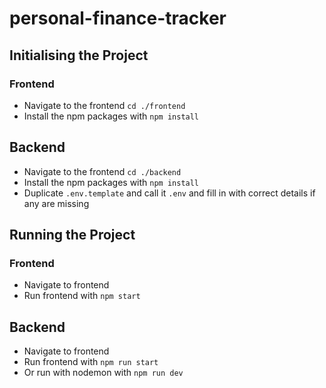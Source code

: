 # personal-finance-tracker

## Initialising the Project
### Frontend
- Navigate to the frontend `cd ./frontend`
- Install the npm packages with `npm install`

## Backend
- Navigate to the frontend `cd ./backend`
- Install the npm packages with `npm install`
- Duplicate `.env.template` and call it `.env` and fill in with correct details if any are missing

## Running the Project
### Frontend
- Navigate to frontend
- Run frontend with `npm start`

## Backend
- Navigate to frontend
- Run frontend with `npm run start`
- Or run with nodemon with `npm run dev`